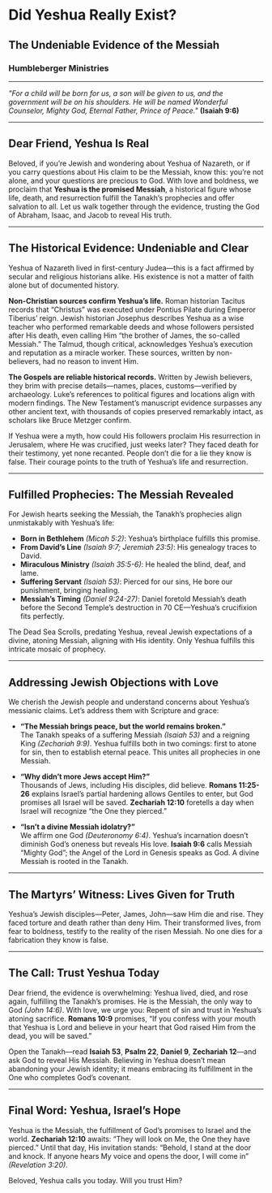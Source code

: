 # Did Yeshua Really Exist?

## The Undeniable Evidence of the Messiah

### Humbleberger Ministries

---

_"For a child will be born for us, a son will be given to us, and the government will be on his shoulders. He will be named Wonderful Counselor, Mighty God, Eternal Father, Prince of Peace."_
**(Isaiah 9:6)**

---

## Dear Friend, Yeshua Is Real

Beloved, if you’re Jewish and wondering about Yeshua of Nazareth, or if you carry questions about His claim to be the Messiah, know this: you’re not alone, and your questions are precious to God. With love and boldness, we proclaim that **Yeshua is the promised Messiah**, a historical figure whose life, death, and resurrection fulfill the Tanakh’s prophecies and offer salvation to all. Let us walk together through the evidence, trusting the God of Abraham, Isaac, and Jacob to reveal His truth.

---

## The Historical Evidence: Undeniable and Clear

Yeshua of Nazareth lived in first-century Judea—this is a fact affirmed by secular and religious historians alike. His existence is not a matter of faith alone but of documented history.

**Non-Christian sources confirm Yeshua’s life.** Roman historian Tacitus records that “Christus” was executed under Pontius Pilate during Emperor Tiberius’ reign. Jewish historian Josephus describes Yeshua as a wise teacher who performed remarkable deeds and whose followers persisted after His death, even calling Him “the brother of James, the so-called Messiah.” The Talmud, though critical, acknowledges Yeshua’s execution and reputation as a miracle worker. These sources, written by non-believers, had no reason to invent Him.

**The Gospels are reliable historical records.** Written by Jewish believers, they brim with precise details—names, places, customs—verified by archaeology. Luke’s references to political figures and locations align with modern findings. The New Testament’s manuscript evidence surpasses any other ancient text, with thousands of copies preserved remarkably intact, as scholars like Bruce Metzger confirm.

If Yeshua were a myth, how could His followers proclaim His resurrection in Jerusalem, where He was crucified, just weeks later? They faced death for their testimony, yet none recanted. People don’t die for a lie they know is false. Their courage points to the truth of Yeshua’s life and resurrection.

---

## Fulfilled Prophecies: The Messiah Revealed

For Jewish hearts seeking the Messiah, the Tanakh’s prophecies align unmistakably with Yeshua’s life:

- **Born in Bethlehem** _(Micah 5:2)_: Yeshua’s birthplace fulfills this promise.
- **From David’s Line** _(Isaiah 9:7; Jeremiah 23:5)_: His genealogy traces to David.
- **Miraculous Ministry** _(Isaiah 35:5-6)_: He healed the blind, deaf, and lame.
- **Suffering Servant** _(Isaiah 53)_: Pierced for our sins, He bore our punishment, bringing healing.
- **Messiah’s Timing** _(Daniel 9:24-27)_: Daniel foretold Messiah’s death before the Second Temple’s destruction in 70 CE—Yeshua’s crucifixion fits perfectly.

The Dead Sea Scrolls, predating Yeshua, reveal Jewish expectations of a divine, atoning Messiah, aligning with His identity. Only Yeshua fulfills this intricate mosaic of prophecy.

---

## Addressing Jewish Objections with Love

We cherish the Jewish people and understand concerns about Yeshua’s messianic claims. Let’s address them with Scripture and grace:

- **“The Messiah brings peace, but the world remains broken.”**  
  The Tanakh speaks of a suffering Messiah _(Isaiah 53)_ and a reigning King _(Zechariah 9:9)_. Yeshua fulfills both in two comings: first to atone for sin, then to establish eternal peace. This unites all prophecies in one Messiah.

- **“Why didn’t more Jews accept Him?”**  
  Thousands of Jews, including His disciples, did believe. **Romans 11:25-26** explains Israel’s partial hardening allows Gentiles to enter, but God promises all Israel will be saved. **Zechariah 12:10** foretells a day when Israel will recognize “the One they pierced.”

- **“Isn’t a divine Messiah idolatry?”**  
  We affirm one God _(Deuteronomy 6:4)_. Yeshua’s incarnation doesn’t diminish God’s oneness but reveals His love. **Isaiah 9:6** calls Messiah “Mighty God”; the Angel of the Lord in Genesis speaks as God. A divine Messiah is rooted in the Tanakh.

---

## The Martyrs’ Witness: Lives Given for Truth

Yeshua’s Jewish disciples—Peter, James, John—saw Him die and rise. They faced torture and death rather than deny Him. Their transformed lives, from fear to boldness, testify to the reality of the risen Messiah. No one dies for a fabrication they know is false.

---

## The Call: Trust Yeshua Today

Dear friend, the evidence is overwhelming: Yeshua lived, died, and rose again, fulfilling the Tanakh’s promises. He is the Messiah, the only way to God _(John 14:6)_. With love, we urge you: Repent of sin and trust in Yeshua’s atoning sacrifice. **Romans 10:9** promises, “If you confess with your mouth that Yeshua is Lord and believe in your heart that God raised Him from the dead, you will be saved.”

Open the Tanakh—read **Isaiah 53**, **Psalm 22**, **Daniel 9**, **Zechariah 12**—and ask God to reveal His Messiah. Believing in Yeshua doesn’t mean abandoning your Jewish identity; it means embracing its fulfillment in the One who completes God’s covenant.

---

## Final Word: Yeshua, Israel’s Hope

Yeshua is the Messiah, the fulfillment of God’s promises to Israel and the world. **Zechariah 12:10** awaits: “They will look on Me, the One they have pierced.” Until that day, His invitation stands: “Behold, I stand at the door and knock. If anyone hears My voice and opens the door, I will come in” _(Revelation 3:20)_.

Beloved, Yeshua calls you today. Will you trust Him?
